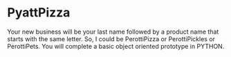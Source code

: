 # PyattPizza
 Your new business will be your last name followed by a product name that starts with the same letter. So, I could be PerottiPizza or PerottiPickles or PerottiPets. You will complete a basic object oriented prototype in PYTHON.
